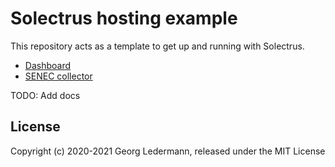 # Solectrus hosting example

This repository acts as a template to get up and running with Solectrus.

- [Dashboard](/dashboard)
- [SENEC collector](/senec-collector)

TODO: Add docs

## License

Copyright (c) 2020-2021 Georg Ledermann, released under the MIT License
